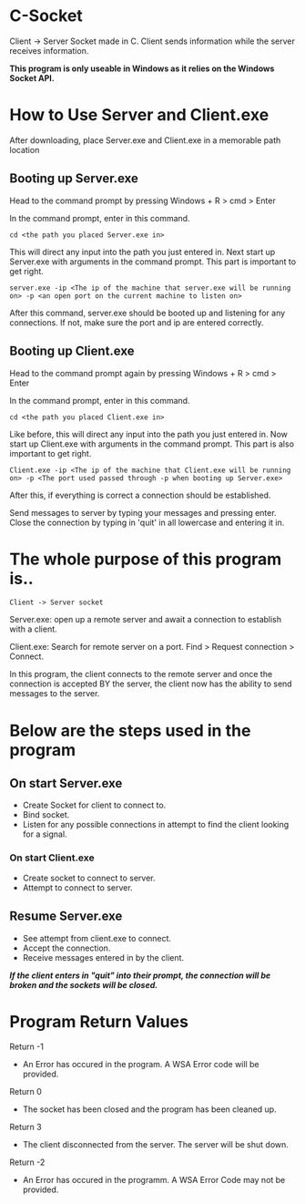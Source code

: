 # C-Socket
Client -> Server Socket made in C. Client sends information while the server receives information.

**This program is only useable in Windows as it relies on the Windows Socket API.**

# How to Use Server and Client.exe
After downloading, place Server.exe and Client.exe in a memorable path location

## Booting up Server.exe
Head to the command prompt by pressing Windows + R > cmd > Enter

In the command prompt, enter in this command.
    
    cd <the path you placed Server.exe in>

This will direct any input into the path you just entered in.
Next start up Server.exe with arguments in the command prompt. This part is important to get right.

    server.exe -ip <The ip of the machine that server.exe will be running on> -p <an open port on the current machine to listen on>
    
After this command, server.exe should be booted up and listening for any connections. If not, make sure the port and ip are entered correctly.

## Booting up Client.exe
Head to the command prompt again by pressing Windows + R > cmd > Enter

In the command prompt, enter in this command.
    
    cd <the path you placed Client.exe in>

Like before, this will direct any input into the path you just entered in.
Now start up Client.exe with arguments in the command prompt. This part is also important to get right.

    Client.exe -ip <The ip of the machine that Client.exe will be running on> -p <The port used passed through -p when booting up Server.exe>

After this, if everything is correct a connection should be established. 

Send messages to server by typing your messages and pressing enter.
Close the connection by typing in 'quit' in all lowercase and entering it in.

# The whole purpose of this program is..
	Client -> Server socket


Server.exe: open up a remote server and await a connection to establish with a client.

Client.exe: Search for remote server on a port. Find > Request connection > Connect.

In this program, the client connects to the remote server and once the connection is accepted BY the server, the client now has the ability to send messages to the server.


# Below are the steps used in the program

## On start Server.exe
-  Create Socket for client to connect to. 
-  Bind socket.
-  Listen for any possible connections in attempt to find the client looking for a signal.

### On start Client.exe
-  Create socket to connect to server.
-  Attempt to connect to server.

## Resume Server.exe
-  See attempt from client.exe to connect.
-  Accept the connection. 
-  Receive messages entered in by the client.

***If the client enters in "quit" into their prompt, the connection will be broken and the sockets will be closed.***

# Program Return Values
Return -1
- An Error has occured in the program. A WSA Error code will be provided.

Return 0
- The socket has been closed and the program has been cleaned up.

Return 3
- The client disconnected from the server. The server will be shut down.

Return -2
- An Error has occured in the programm. A WSA Error Code may not be provided.



